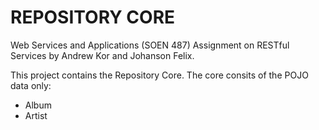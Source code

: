 # REPOSITORY CORE

Web Services and Applications (SOEN 487) Assignment on RESTful Services by Andrew Kor and Johanson Felix.

This project contains the Repository Core. The core consits of the POJO data only:
* Album
* Artist
